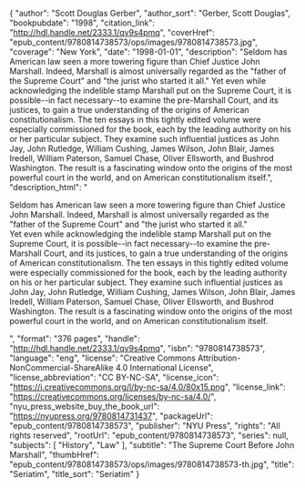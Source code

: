 {
  "author": "Scott Douglas Gerber",
  "author_sort": "Gerber, Scott Douglas",
  "bookpubdate": "1998",
  "citation_link": "http://hdl.handle.net/2333.1/qv9s4pmq",
  "coverHref": "epub_content/9780814738573/ops/images/9780814738573.jpg",
  "coverage": "New York",
  "date": "1998-01-01",
  "description": "Seldom has American law seen a more towering figure than Chief Justice John Marshall. Indeed, Marshall is almost universally regarded as the \"father of the Supreme Court\" and \"the jurist who started it all.\" Yet even while acknowledging the indelible stamp Marshall put on the Supreme Court, it is possible--in fact necessary--to examine the pre-Marshall Court, and its justices, to gain a true understanding of the origins of American constitutionalism. The ten essays in this tightly edited volume were especially commissioned for the book, each by the leading authority on his or her particular subject. They examine such influential justices as John Jay, John Rutledge, William Cushing, James Wilson, John Blair, James Iredell, William Paterson, Samuel Chase, Oliver Ellsworth, and Bushrod Washington. The result is a fascinating window onto the origins of the most powerful court in the world, and on American constitutionalism itself.",
  "description_html": "<p>Seldom has American law seen a more towering figure than Chief Justice John Marshall. Indeed, Marshall is almost universally regarded as the \"father of the Supreme Court\" and \"the jurist who started it all.\"<br> Yet even while acknowledging the indelible stamp Marshall put on the Supreme Court, it is possible--in fact necessary--to examine the pre-Marshall Court, and its justices, to gain a true understanding of the origins of American constitutionalism. The ten essays in this tightly edited volume were especially commissioned for the book, each by the leading authority on his or her particular subject. They examine such influential justices as John Jay, John Rutledge, William Cushing, James Wilson, John Blair, James Iredell, William Paterson, Samuel Chase, Oliver Ellsworth, and Bushrod Washington. The result is a fascinating window onto the origins of the most powerful court in the world, and on American constitutionalism itself.</p>",
  "format": "376 pages",
  "handle": "http://hdl.handle.net/2333.1/qv9s4pmq",
  "isbn": "9780814738573",
  "language": "eng",
  "license": "Creative Commons Attribution-NonCommercial-ShareAlike 4.0 International License",
  "license_abbreviation": "CC BY-NC-SA",
  "license_icon": "https://i.creativecommons.org/l/by-nc-sa/4.0/80x15.png",
  "license_link": "https://creativecommons.org/licenses/by-nc-sa/4.0/",
  "nyu_press_website_buy_the_book_url": "https://nyupress.org/9780814731437",
  "packageUrl": "epub_content/9780814738573",
  "publisher": "NYU Press",
  "rights": "All rights reserved",
  "rootUrl": "epub_content/9780814738573",
  "series": null,
  "subjects": [
    "History",
    "Law"
  ],
  "subtitle": "The Supreme Court Before John Marshall",
  "thumbHref": "epub_content/9780814738573/ops/images/9780814738573-th.jpg",
  "title": "Seriatim",
  "title_sort": "Seriatim"
}
